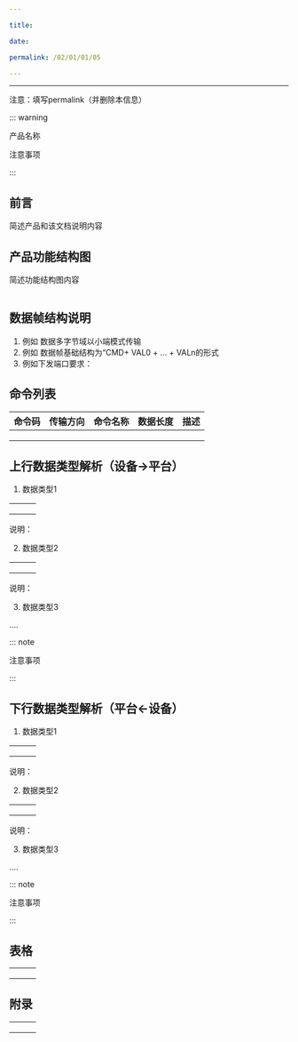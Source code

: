 ```yaml
---

title: 

date: 

permalink: /02/01/01/05

---
```

---

注意：填写permalink（并删除本信息）

::: warning

产品名称 

注意事项

:::

## 前言

简述产品和该文档说明内容



## 产品功能结构图

简述功能结构图内容

![]()

## 数据帧结构说明

1. 例如 数据多字节域以小端模式传输
2. 例如 数据帧基础结构为“CMD+ VAL0 + … + VALn的形式
3. 例如下发端口要求：

## 命令列表

| 命令码 | 传输方向 | 命令名称 | 数据长度 | 描述 |
| ------ | -------- | -------- | -------- | ---- |
|        |          |          |          |      |
|        |          |          |          |      |
|        |          |          |          |      |



## 上行数据类型解析（设备->平台）

1. 数据类型1

|      |      |      |
| ---- | ---- | ---- |
|      |      |      |
|      |      |      |
|      |      |      |

说明：

2. 数据类型2

|      |      |      |
| ---- | ---- | ---- |
|      |      |      |
|      |      |      |
|      |      |      |

说明：

3. 数据类型3

....

::: note

注意事项

:::

## 下行数据类型解析（平台<-设备）

1. 数据类型1

|      |      |      |
| ---- | ---- | ---- |
|      |      |      |
|      |      |      |
|      |      |      |

说明：

2. 数据类型2

|      |      |      |
| ---- | ---- | ---- |
|      |      |      |
|      |      |      |
|      |      |      |

说明：

3. 数据类型3

....

::: note

注意事项

:::

## 表格

|      |      |      |
| ---- | ---- | ---- |
|      |      |      |
|      |      |      |
|      |      |      |



## 附录



|      |      |      |
| ---- | ---- | ---- |
|      |      |      |
|      |      |      |
|      |      |      |



## 